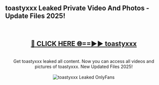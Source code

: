 <h2>toastyxxx Leaked Private Video And Photos - Update Files 2025!</h2>
<br>
<div align="center">
<h2><a href="https://top-ai-tools.click/QrbHav" rel="nofollow">🔴 CLICK HERE 🌐==►► toastyxxx</a></h2>
<br>
Get toastyxxx leaked all content. Now you can access all videos and pictures of toastyxxx. New Updated Files 2025!
<br>
<br>
<a href="https://top-ai-tools.click/QrbHav" rel="nofollow" data-target="animated-image.originalLink"><img src="https://i.ibb.co.com/WyWwxjT/player-gif2.gif" alt="toastyxxx Leaked  OnlyFans" style="max-width: 100%; display: inline-block;" data-target="animated-image.originalImage"></a>
</div>
<br>